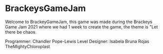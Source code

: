 # BrackeysGameJam

Welcome to BrackeyGameJam, this game was made during the Brackeys Game Jam 2021 where we had 1 week to create the game, the theme is "Let there be chaos.

Programmer: Chandler Pope-Lewis
Level Designer: Isabela Bruna Rojas TheMightyChloroplast
